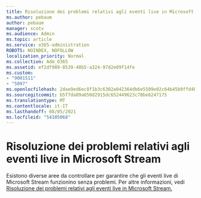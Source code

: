 ```yaml
---
title: Risoluzione dei problemi relativi agli eventi live in Microsoft Stream
ms.author: pebaum
author: pebaum
manager: scotv
ms.audience: Admin
ms.topic: article
ms.service: o365-administration
ROBOTS: NOINDEX, NOFOLLOW
localization_priority: Normal
ms.collection: Adm_O365
ms.assetid: ef2df989-8539-48b5-a324-97d2e09f14fe
ms.custom:
- "9001511"
- "5097"
ms.openlocfilehash: 2dae9ed6ec8f1b3c6302a042364db6e5509e02c64b45b9ffd4bdf567fdd97298
ms.sourcegitcommit: b5f7da89a650d2915dc652449623c78be6247175
ms.translationtype: MT
ms.contentlocale: it-IT
ms.lasthandoff: 08/05/2021
ms.locfileid: "54105068"
---
```

# <a name="troubleshooting-live-events-in-microsoft-stream"></a>Risoluzione dei problemi relativi agli eventi live in Microsoft Stream

Esistono diverse aree da controllare per garantire che gli eventi live di Microsoft Stream funzionino senza problemi. Per altre informazioni, vedi [Risoluzione dei problemi relativi agli eventi live in Microsoft Stream.](/stream/live-event-troubleshooting)
